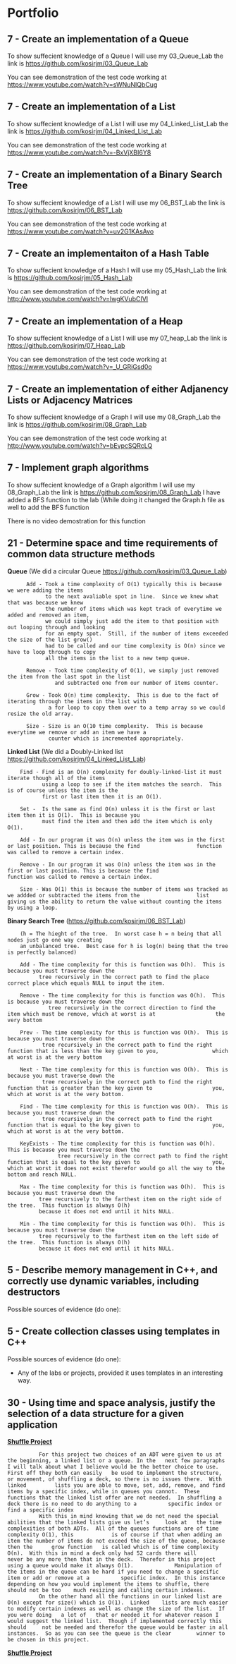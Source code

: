 Portfolio
=========

7 - Create an implementation of a Queue
----

To show suffecient knowledge of a Queue I will use my 03_Queue_Lab the link is https://github.com/kosirjm/03_Queue_Lab

You can see demonstration of the test code working at https://www.youtube.com/watch?v=sWNuNIQbCug

7 - Create an implementation of a List
----

To show suffecient knowledge of a List I will use my 04_Linked_List_Lab the link is https://github.com/kosirjm/04_Linked_List_Lab

You can see demonstration of the test code working at https://www.youtube.com/watch?v=-BxVjXBI6Y8

7 - Create an implementation of a Binary Search Tree
----

To show suffecient knowledge of a List I will use my 06_BST_Lab the link is https://github.com/kosirjm/06_BST_Lab

You can see demonstration of the test code working at https://www.youtube.com/watch?v=uv2G1KAsAvo

7 - Create an implementaiton of a Hash Table
----

To show suffecient knowledge of a Hash I will use my 05_Hash_Lab the link is https://github.com/kosirjm/05_Hash_Lab

You can see demonstration of the test code working at http://www.youtube.com/watch?v=lwgKVubCIVI

7 - Create an implementation of a Heap
----

To show suffecient knowledge of a List I will use my 07_heap_Lab the link is https://github.com/kosirjm/07_Heap_Lab

You can see demonstration of the test code working at https://www.youtube.com/watch?v=_U_GRiGsd0o

7 - Create an implementation of either Adjanency Lists or Adjacency Matrices
----
To show suffecient knowledge of a Graph I will use my 08_Graph_Lab the link is https://github.com/kosirjm/08_Graph_Lab

You can see demonstration of the test code working at http://www.youtube.com/watch?v=bEvpcSQRcLQ

7 - Implement graph algorithms
----

To show suffecient knowledge of a Graph  algorithm I will use my 08_Graph_Lab the link is https://github.com/kosirjm/08_Graph_Lab I have added a BFS function to the lab (While doing it changed the Graph.h file 
as well to add the BFS function 

There is no video demostration for this function


21 - Determine space and time requirements of common data structure methods
-----
<b>Queue</b> (We did a circular Queue https://github.com/kosirjm/03_Queue_Lab)
              
          Add - Took a time complexity of O(1) typically this is because we were adding the items
                to the next avaliable spot in line.  Since we knew what that was because we knew 
                the number of items which was kept track of everytime we added and removed an item,
                we could simply just add the item to that position with out looping through and looking
                for an empty spot.  Still, if the number of items exceeded the size of the list grow()
                had to be called and our time complexity is O(n) since we have to loop through to copy
                all the items in the list to a new temp queue.
                    
          Remove - Took time complexity of O(1), we simply just removed the item from the last spot in the list
                   and subtracted one from our number of items counter.
                       
          Grow - Took O(n) time complexity.  This is due to the fact of iterating through the items in the list with
                 a for loop to copy them over to a temp array so we could resize the old array.
                     
          Size - Size is an O(10 time complexity.  This is because everytime we remove or add an item we have a 
                 counter which is incremented appropriately.
                     
                     
<b>Linked List</b> (We did a Doubly-Linked list https://github.com/kosirjm/04_Linked_List_Lab)
                    
        Find - Find is an O(n) complexity for doubly-linked-list it must iterate though all of the items 
               using a loop to see if the item matches the search.  This is of course unless the item is the
               first or last item then it is an O(1).
               
        Set -  Is the same as find O(n) unless it is the first or last item then it is O(1).  This is because you
               must find the item and then add the item which is only O(1).
              
        Add - In our program it was O(n) unless the item was in the first or last position. This is because the find                  function was called to remove a certain index.
              
        Remove - In our program it was O(n) unless the item was in the first or last position. This is because the find                  function was called to remove a certain index.
        
        Size - Was O(1) this is because the number of items was tracked as we addded or subtracted the items from the                  list giving us the ability to return the value without counting the items by using a loop.
        
        
<b>Binary Search Tree</b> (https://github.com/kosirjm/06_BST_Lab)
          
        (h = The hieght of the tree.  In worst case h = n being that all nodes just go one way creating
        an unbalanced tree.  Best case for h is log(n) being that the tree is perfectly balanced)
        
        Add - The time complexity for this is function was O(h).  This is because you must traverse down the 
              tree recursively in the correct path to find the place correct place which equals NULL to input the item. 
        
        Remove - The time complexity for this is function was O(h).  This is because you must traverse down the 
                 tree recursively in the correct direction to find the item which must be remove, which at worst is at                   the very bottom
              
        Prev - The time complexity for this is function was O(h).  This is because you must traverse down the 
               tree recursively in the correct path to find the right function that is less than the key given to you,                 which at worst is at the very bottom
        
        Next - The time complexity for this is function was O(h).  This is because you must traverse down the 
               tree recursively in the correct path to find the right function that is greater than the key given to                   you, which at worst is at the very bottom.
          
        Find - The time complexity for this is function was O(h).  This is because you must traverse down the 
               tree recursively in the correct path to find the right function that is equal to the key given to                       you, which at worst is at the very bottom.
          
        KeyExists - The time complexity for this is function was O(h).  This is because you must traverse down the 
                    tree recursively in the correct path to find the right function that is equal to the key given to                       you, which at worst it does not exist therefor would go all the way to the bottom and reach NULL.
          
        Max - The time complexity for this is function was O(h).  This is because you must traverse down the 
              tree recursively to the farthest item on the right side of the tree.  This function is always O(h)
              because it does not end until it hits NULL.
          
        Min - The time complexity for this is function was O(h).  This is because you must traverse down the 
              tree recursively to the farthest item on the left side of the tree.  This function is always O(h)
              because it does not end until it hits NULL.
      


5 - Describe memory management in C++, and correctly use dynamic variables, including destructors
----
Possible sources of evidence (do one):


5 - Create collection classes using templates in C++
----
Possible sources of evidence (do one):

* Any of the labs or projects, provided it uses templates in an interesting way.


30 - Using time and space analysis, justify the selection of a data structure for a given application
----
<b><u>Shuffle Project</u></b>


              For this project two choices of an ADT were given to us at the beginning, a linked list or a queue. In the   next few paragraphs I will talk about what I believe would be the better choice to use. First off they both can easily   be used to implement the structure, or movement, of shuffling a deck, so there is no issues there.  With linked         lists you are able to move, set, add, remove, and find items by a specific index, while in queues you cannot.  These    functions that the linked list offer are not needed.  In shuffling a deck there is no need to do anything to a          specific index or find a specific index
              With this in mind knowing that we do not need the special abilities that the linked lists give us let’s     look at   the time complexities of both ADTs.  All of the queues functions are of time complexity O(1), this            is of course if that when adding an item the number of items do not exceed the size of the queue, because then the      grow function   is called which is of time complexity O(n).  With this in mind a deck only had 52 cards there will      never be any more then that in the deck.  Therefor in this project using a queue would make it always O(1).             Manipulation of the items in the queue can be hard if you need to change a specific item or add or remove at a          specific index.  In this instance depending on how you would implement the items to shuffle, there should not be too    much resizing and calling certain indexes.
              On the other hand all the functions in our linked list are O(n) except for size() which is O(1).  Linked    lists are much easier to modify certain indexes as well as change the size of the list.  If you were doing   a lot of   that or needed it for whatever reason I would suggest the linked list.  Though if implemented correctly this should     not be needed and therefor the queue would be faster in all instances.  So as you can see the queue is the clear        winner to be chosen in this project.

              
<b><u>Shuffle Project</u></b>
